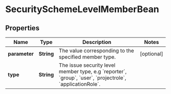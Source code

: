 

# SecuritySchemeLevelMemberBean


## Properties

| Name | Type | Description | Notes |
|------------ | ------------- | ------------- | -------------|
|**parameter** | **String** | The value corresponding to the specified member type. |  [optional] |
|**type** | **String** | The issue security level member type, e.g &#x60;reporter&#x60;, &#x60;group&#x60;, &#x60;user&#x60;, &#x60;projectrole&#x60;, &#x60;applicationRole&#x60;. |  |



